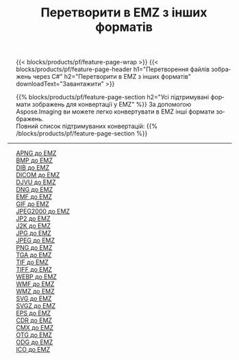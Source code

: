 ﻿---
title: Перетворити в EMZ з інших форматів 
weight: 3920
url: /uk/java/conversion/to/emz 
lang: uk
langdirlevel: 2
locales: zh-hans,ja,it,ru,de,es,fr,nl,id,lt,pl,pt,vi,tr,ko,zh-hant,ar,hi,th,sv,cs,uk,he
description: За допомогою Aspose.Imaging ви можете легко конвертувати в EMZ інші формати
---

{{< blocks/products/pf/feature-page-wrap >}}
{{< blocks/products/pf/feature-page-header h1="Перетворення файлів зображень через C#" h2="Перетворити в EMZ з інших форматів" downloadText="Завантажити" >}}


{{% blocks/products/pf/feature-page-section  h2="Усі підтримувані формати зображень для конвертації у EMZ" %}}
За допомогою Aspose.Imaging ви можете легко конвертувати в EMZ інші формати зображень.
<br/>
Повний список підтримуваних конвертацій:
{{% /blocks/products/pf/feature-page-section %}}
<div class="container-fluid productfamilypage bg-gray">
    <div class="convertypes bg-gray agp-content section">
        <div class="container">
		<hr style="margin-left:-20px;"/>
		<div class="row other-converters">
		    <div class='col-md-2 other-converter remove-lp remove-rp'><a href="/imaging/uk/java/conversion/apng-to-emz" >APNG до EMZ</a></div>
<div class='col-md-2 other-converter remove-lp remove-rp'><a href="/imaging/uk/java/conversion/bmp-to-emz" >BMP до EMZ</a></div>
<div class='col-md-2 other-converter remove-lp remove-rp'><a href="/imaging/uk/java/conversion/dib-to-emz" >DIB до EMZ</a></div>
<div class='col-md-2 other-converter remove-lp remove-rp'><a href="/imaging/uk/java/conversion/dicom-to-emz" >DICOM до EMZ</a></div>
<div class='col-md-2 other-converter remove-lp remove-rp'><a href="/imaging/uk/java/conversion/djvu-to-emz" >DJVU до EMZ</a></div>
<div class='col-md-2 other-converter remove-lp remove-rp'><a href="/imaging/uk/java/conversion/dng-to-emz" >DNG до EMZ</a></div>
<div class='col-md-2 other-converter remove-lp remove-rp'><a href="/imaging/uk/java/conversion/emf-to-emz" >EMF до EMZ</a></div>
<div class='col-md-2 other-converter remove-lp remove-rp'><a href="/imaging/uk/java/conversion/gif-to-emz" >GIF до EMZ</a></div>
<div class='col-md-2 other-converter remove-lp remove-rp'><a href="/imaging/uk/java/conversion/jpeg2000-to-emz" >JPEG2000 до EMZ</a></div>
<div class='col-md-2 other-converter remove-lp remove-rp'><a href="/imaging/uk/java/conversion/jp2-to-emz" >JP2 до EMZ</a></div>
<div class='col-md-2 other-converter remove-lp remove-rp'><a href="/imaging/uk/java/conversion/j2k-to-emz" >J2K до EMZ</a></div>
<div class='col-md-2 other-converter remove-lp remove-rp'><a href="/imaging/uk/java/conversion/jpg-to-emz" >JPG до EMZ</a></div>
<div class='col-md-2 other-converter remove-lp remove-rp'><a href="/imaging/uk/java/conversion/jpeg-to-emz" >JPEG до EMZ</a></div>
<div class='col-md-2 other-converter remove-lp remove-rp'><a href="/imaging/uk/java/conversion/png-to-emz" >PNG до EMZ</a></div>
<div class='col-md-2 other-converter remove-lp remove-rp'><a href="/imaging/uk/java/conversion/tga-to-emz" >TGA до EMZ</a></div>
<div class='col-md-2 other-converter remove-lp remove-rp'><a href="/imaging/uk/java/conversion/tif-to-emz" >TIF до EMZ</a></div>
<div class='col-md-2 other-converter remove-lp remove-rp'><a href="/imaging/uk/java/conversion/tiff-to-emz" >TIFF до EMZ</a></div>
<div class='col-md-2 other-converter remove-lp remove-rp'><a href="/imaging/uk/java/conversion/webp-to-emz" >WEBP до EMZ</a></div>
<div class='col-md-2 other-converter remove-lp remove-rp'><a href="/imaging/uk/java/conversion/wmf-to-emz" >WMF до EMZ</a></div>
<div class='col-md-2 other-converter remove-lp remove-rp'><a href="/imaging/uk/java/conversion/wmz-to-emz" >WMZ до EMZ</a></div>
<div class='col-md-2 other-converter remove-lp remove-rp'><a href="/imaging/uk/java/conversion/svg-to-emz" >SVG до EMZ</a></div>
<div class='col-md-2 other-converter remove-lp remove-rp'><a href="/imaging/uk/java/conversion/svgz-to-emz" >SVGZ до EMZ</a></div>
<div class='col-md-2 other-converter remove-lp remove-rp'><a href="/imaging/uk/java/conversion/eps-to-emz" >EPS до EMZ</a></div>
<div class='col-md-2 other-converter remove-lp remove-rp'><a href="/imaging/uk/java/conversion/cdr-to-emz" >CDR до EMZ</a></div>
<div class='col-md-2 other-converter remove-lp remove-rp'><a href="/imaging/uk/java/conversion/cmx-to-emz" >CMX до EMZ</a></div>
<div class='col-md-2 other-converter remove-lp remove-rp'><a href="/imaging/uk/java/conversion/otg-to-emz" >OTG до EMZ</a></div>
<div class='col-md-2 other-converter remove-lp remove-rp'><a href="/imaging/uk/java/conversion/odg-to-emz" >ODG до EMZ</a></div>
<div class='col-md-2 other-converter remove-lp remove-rp'><a href="/imaging/uk/java/conversion/ico-to-emz" >ICO до EMZ</a></div>
                </div>
        </div>
    </div>
</div>
<br/>

